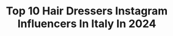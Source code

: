 ---
title: Top 10 Hair Dressers Instagram Influencers In Italy In 2024
description: >-
  Find top hair dressers Instagram influencers in Italy in 2024. Most popular hashtags: #hair #dress #picoftheday #outfit.
platform: Instagram
hits: 18
text_top: See the most popular Instagram accounts on inBeat.
text_bottom: inBeat has 18 Instagram influencers like this in Italy for you to collaborate.
profiles:
  - username: "annabellahilal"
    fullname: >-
      Annabella Hilal
    bio: >-
      TV Presenter on @mbc1 & @mtvlebanon with a PhD in Law Lover to all things fashion & beauty ❤️ Snapchat: Annabellahilals
    location: "Italy"
    followers: 7310367
    engagement: 129
    commentsToLikes: 0.001337
    id: cl4co03zmo36a0i23qwr024hi
    verified: false
    hashtags: "#makeup, #hair, #outfit, #tweets"
  - username: "kennyhairartist"
    fullname: >-
      Kenny Scorrano
    bio: >-
      BLONDE SPECIALIST. Top Technician @hc.salon Hair trainer @wellahair |Turin | BERLINER . بدأت تحبني For collaboration DM or👇🏻
    location: "Italy"
    followers: 25074
    engagement: 190
    commentsToLikes: 0.033080
    id: ck5zlptcbl5s70i14bie2gv1a
    verified: false
    hashtags: "#me, #man, #igers, #wella"
  - username: "dresses_u.p"
    fullname: >-
      Dresses Up
    bio: >-
      INSPIRATION for dresses 💃💃👗👗
    location: "Italy"
    followers: 1199763
    engagement: 71
    commentsToLikes: 0.005455
    id: ck0tur9wp8d8z0i19r4bfxz4j
    verified: false
    hashtags: ""
  - username: "kismet_coiffeurin"
    fullname: >-
      KISMET WeddingCoiffeurin
    bio: >-
      👰🏻 𝐌𝐚𝐬𝐭𝐞𝐫 𝐁𝐫𝐢𝐝𝐞- 𝐚𝐧𝐝 𝐖𝐞𝐝𝐝𝐢𝐧𝐠𝐡𝐚𝐢𝐫𝐬𝐭𝐲𝐥𝐢𝐬𝐭 ☎️ Booking : 0162 / 4022856 Di.- Do. 12 - 18Uhr 🏠 Located in Hamm _Nrw _Germany
    location: "Italy"
    followers: 103323
    engagement: 209
    commentsToLikes: 0.031274
    id: ck15rknk98dxo0i19crkr3t23
    verified: false
    hashtags: "#gelinsac, #gelinmakyaj, #herkesburaya, #hairinspo"
  - username: "raffaellasiani"
    fullname: >-
      Raffaella Siani ♋
    bio: >-
      Sono una ragazza Italiana🌹 👗Fashion • 💄 • Makeup • 🌎 Travel • 🍴Food Sconto del 15% su Shein codice raffaellasiani
    location: "Italy"
    followers: 71916
    engagement: 119
    commentsToLikes: 0.133579
    id: ckaov16xq2oga0i78r4b1jf62
    verified: false
    hashtags: "#code, #sea, #sunglasses, #sun"
  - username: "lina_043_"
    fullname: >-
      Lina Ustiugova
    bio: >-
      🌹Ｌｉｎａ🌹 📍PARMA, Italy 🇮🇹 I'm 🇷🇺 and 🇲🇩 ~Stay ❤ positive~
    location: "Italy"
    followers: 12083
    engagement: 1415
    commentsToLikes: 0.018969
    id: ckf5lnee2q6e30j23pohosbjp
    verified: false
    hashtags: "#holiday, #model, #girl, #summer"
  - username: "lorenza.martelli"
    fullname: >-
      LORENZA MARTELLI ♥
    bio: >-
      Italy You can' t be both awesome and negative. Choose one. 💕 #blogger #fashion
    location: "Italy"
    followers: 51029
    engagement: 212
    commentsToLikes: 0.063926
    id: ck8tbmojlw9ph0j78a66pjlpx
    verified: false
    hashtags: "#style, #gown, #doyoutravel, #igfashion"
  - username: "roby_momofgirls"
    fullname: >-
      Roberta Roca
    bio: >-
      💕𝗔𝗹𝗲𝘀𝘀𝗶𝗮 𝗔𝗻𝗱 𝗠𝗮𝗿𝘁𝗶𝗻𝗮'𝘀 𝗠𝗼𝗺💕 I photograph every moment of my life Based In Italy 🇮🇹 📍Foggia momofgirls.business@gmail.com
    location: "Italy"
    followers: 50831
    engagement: 401
    commentsToLikes: 0.015777
    id: ck6ualj2m48bc0j716tsbhigc
    verified: false
    hashtags: "#instagood, #italy, #dpam, #shoes"
  - username: "paolaturani"
    fullname: >-
      PAOLA TURANI
    bio: >-
      TURY 🦁 paola@goodvibrationgroup.com 📩. Sono perito agrario e Tiziano Ferro dice che sono pure intonata.
    location: "Italy"
    followers: 2080411
    engagement: 250
    commentsToLikes: 0.007784
    id: ck0ucc297gjql0i19znqzs8ce
    verified: true
    hashtags: "#puglia, #salento, #look, #capelli"
  - username: "a_lucia_martino_._"
    fullname: >-
      𝕃𝕦𝕔𝕚𝕒 𝕄𝕒𝕣𝕥𝕚𝕟𝕠 👑
    bio: >-
      👩🏼‍💻 Computer Science Student @unisalerno 𝟙𝟙𝟘𝟘𝟘 Codice sconto @shein_it : SNC1380 🌺
    location: "Italy"
    followers: 60849
    engagement: 161
    commentsToLikes: 0.039793
    id: ckf5liyxkpr2s0j23xzihshl5
    verified: false
    hashtags: "#buoncompleanno, #suppliedby, #progettotrnd, #top"
---